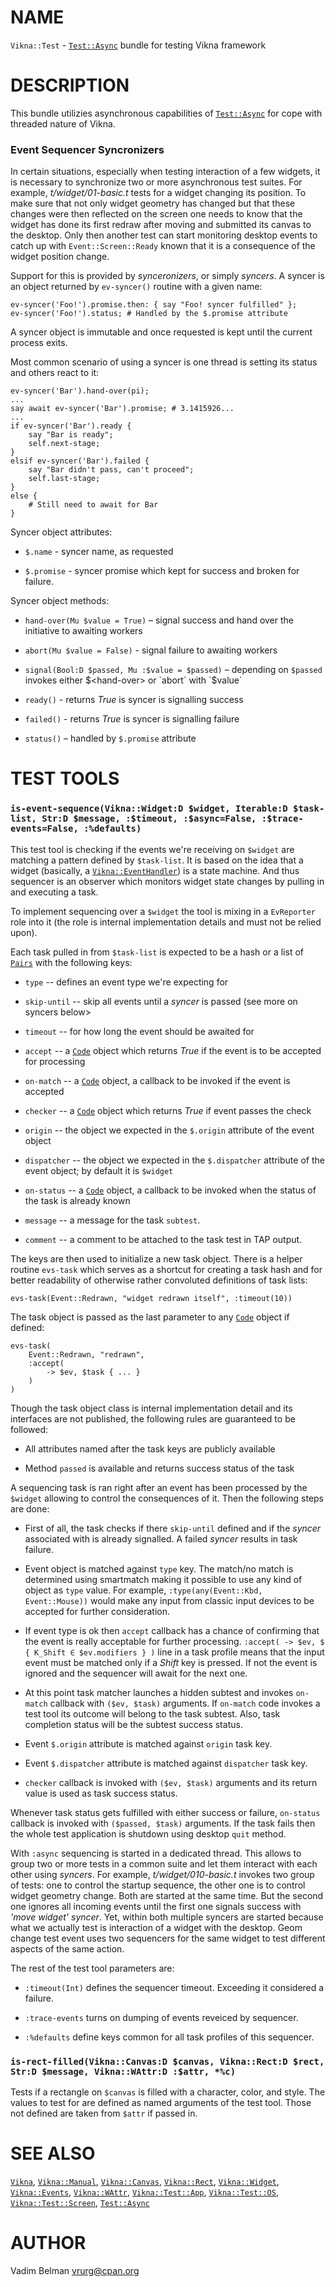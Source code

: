 NAME
====



`Vikna::Test` - [`Test::Async`](https://modules.raku.org/dist/Test::Async) bundle for testing Vikna framework

DESCRIPTION
===========



This bundle utilizies asynchronous capabilities of [`Test::Async`](https://modules.raku.org/dist/Test::Async) for cope with threaded nature of Vikna.

### Event Sequencer Syncronizers

In certain situations, especially when testing interaction of a few widgets, it is necessary to synchronize two or more asynchronous test suites. For example, *t/widget/01-basic.t* tests for a widget changing its position. To make sure that not only widget geometry has changed but that these changes were then reflected on the screen one needs to know that the widget has done its first redraw after moving and submitted its canvas to the desktop. Only then another test can start monitoring desktop events to catch up with `Event::Screen::Ready` known that it is a consequence of the widget position change.

Support for this is provided by *synceronizers*, or simply *syncers*. A syncer is an object returned by `ev-syncer()` routine with a given name:

    ev-syncer('Foo!').promise.then: { say "Foo! syncer fulfilled" };
    ev-syncer('Foo!').status; # Handled by the $.promise attribute

A syncer object is immutable and once requested is kept until the current process exits.

Most common scenario of using a syncer is one thread is setting its status and others react to it:

    ev-syncer('Bar').hand-over(pi);
    ...
    say await ev-syncer('Bar').promise; # 3.1415926...
    ...
    if ev-syncer('Bar').ready {
        say "Bar is ready";
        self.next-stage;
    }
    elsif ev-syncer('Bar').failed {
        say "Bar didn't pass, can't proceed";
        self.last-stage;
    }
    else {
        # Still need to await for Bar
    }

Syncer object attributes:

  * `$.name` - syncer name, as requested

  * `$.promise` - syncer promise which kept for success and broken for failure.

Syncer object methods:

  * `hand-over(Mu $value = True)` – signal success and hand over the initiative to awaiting workers

  * `abort(Mu $value = False)` - signal failure to awaiting workers

  * `signal(Bool:D $passed, Mu :$value = $passed)` – depending on `$passed` invokes either $<hand-over> or `abort` with `$value`

  * `ready()` - returns *True* is syncer is signalling success

  * `failed()` - returns *True* is syncer is signalling failure

  * `status()` – handled by `$.promise` attribute

TEST TOOLS
==========

### `is-event-sequence(Vikna::Widget:D $widget, Iterable:D $task-list, Str:D $message, :$timeout, :$async=False, :$trace-events=False, :%defaults)`

This test tool is checking if the events we're receiving on `$widget` are matching a pattern defined by `$task-list`. It is based on the idea that a widget (basically, a [`Vikna::EventHandler`](https://github.com/vrurg/raku-Vikna/blob/v0.0.1/docs/md/Vikna/EventHandler.md)) is a state machine. And thus sequencer is an observer which monitors widget state changes by pulling in and executing a task.

To implement sequencing over a `$widget` the tool is mixing in a `EvReporter` role into it (the role is internal implementation details and must not be relied upon).

Each task pulled in from `$task-list` is expected to be a hash or a list of [`Pairs`](https://docs.raku.org/type/Pairs) with the following keys:

  * `type` -- defines an event type we're expecting for

  * `skip-until` -- skip all events until a *syncer* is passed (see more on syncers below>

  * `timeout` -- for how long the event should be awaited for

  * `accept` -- a [`Code`](https://docs.raku.org/type/Code) object which returns *True* if the event is to be accepted for processing

  * `on-match` -- a [`Code`](https://docs.raku.org/type/Code) object, a callback to be invoked if the event is accepted

  * `checker` -- a [`Code`](https://docs.raku.org/type/Code) object which returns *True* if event passes the check

  * `origin` -- the object we expected in the `$.origin` attribute of the event object

  * `dispatcher` -- the object we expected in the `$.dispatcher` attribute of the event object; by default it is `$widget`

  * `on-status` -- a [`Code`](https://docs.raku.org/type/Code) object, a callback to be invoked when the status of the task is already known

  * `message` -- a message for the task `subtest`.

  * `comment` -- a comment to be attached to the task test in TAP output.

The keys are then used to initialize a new task object. There is a helper routine `evs-task` which serves as a shortcut for creating a task hash and for better readability of otherwise rather convoluted definitions of task lists:

    evs-task(Event::Redrawn, "widget redrawn itself", :timeout(10))

The task object is passed as the last parameter to any [`Code`](https://docs.raku.org/type/Code) object if defined:

    evs-task(
        Event::Redrawn, "redrawn",
        :accept(
            -> $ev, $task { ... }
        )
    )

Though the task object class is internal implementation detail and its interfaces are not published, the following rules are guaranteed to be followed:

  * All attributes named after the task keys are publicly available

  * Method `passed` is available and returns success status of the task

A sequencing task is ran right after an event has been processed by the `$widget` allowing to control the consequences of it. Then the following steps are done:

  * First of all, the task checks if there `skip-until` defined and if the *syncer* associated with is already signalled. A failed *syncer* results in task failure.

  * Event object is matched against `type` key. The match/no match is determined using smartmatch making it possible to use any kind of object as `type` value. For example, `:type(any(Event::Kbd, Event::Mouse))` would make any input from classic input devices to be accepted for further consideration.

  * If event type is ok then `accept` callback has a chance of confirming that the event is really acceptable for further processing. `:accept( -> $ev, $ { K_Shift ∈ $ev.modifiers } )` line in a task profile means that the input event must be matched only if a *Shift* key is pressed. If not the event is ignored and the sequencer will await for the next one.

  * At this point task matcher launches a hidden subtest and invokes `on-match` callback with `($ev, $task)` arguments. If `on-match` code invokes a test tool its outcome will belong to the task subtest. Also, task completion status will be the subtest success status.

  * Event `$.origin` attribute is matched against `origin` task key.

  * Event `$.dispatcher` attribute is matched against `dispatcher` task key.

  * `checker` callback is invoked with `($ev, $task)` arguments and its return value is used as task success status.

Whenever task status gets fulfilled with either success or failure, `on-status` callback is invoked with `($passed, $task)` arguments. If the task fails then the whole test application is shutdown using desktop `quit` method.

With `:async` sequencing is started in a dedicated thread. This allows to group two or more tests in a common suite and let them interact with each other using *syncers*. For example, *t/widget/010-basic.t* invokes two group of tests: one to control the startup sequence, the other one is to control widget geometry change. Both are started at the same time. But the second one ignores all incoming events until the first one signals success with *'move widget'* *syncer*. Yet, within both multiple syncers are started because what we actually test is interaction of a widget with the desktop. Geom change test event uses two sequencers for the same widget to test different aspects of the same action.

The rest of the test tool parameters are:

  * `:timeout(Int)` defines the sequencer timeout. Exceeding it considered a failure.

  * `:trace-events` turns on dumping of events reveiced by sequencer.

  * `:%defaults` define keys common for all task profiles of this sequencer.

### `is-rect-filled(Vikna::Canvas:D $canvas, Vikna::Rect:D $rect, Str:D $message, Vikna::WAttr:D :$attr, *%c)`

Tests if a rectangle on `$canvas` is filled with a character, color, and style. The values to test for are defined as named arguments of the test tool. Those not defined are taken from `$attr` if passed in.

SEE ALSO
========

[`Vikna`](https://github.com/vrurg/raku-Vikna/blob/v0.0.1/docs/md/Vikna.md), [`Vikna::Manual`](https://github.com/vrurg/raku-Vikna/blob/v0.0.1/docs/md/Vikna/Manual.md), [`Vikna::Canvas`](https://github.com/vrurg/raku-Vikna/blob/v0.0.1/docs/md/Vikna/Canvas.md), [`Vikna::Rect`](https://github.com/vrurg/raku-Vikna/blob/v0.0.1/docs/md/Vikna/Rect.md), [`Vikna::Widget`](https://github.com/vrurg/raku-Vikna/blob/v0.0.1/docs/md/Vikna/Widget.md), [`Vikna::Events`](https://github.com/vrurg/raku-Vikna/blob/v0.0.1/docs/md/Vikna/Events.md), [`Vikna::WAttr`](https://github.com/vrurg/raku-Vikna/blob/v0.0.1/docs/md/Vikna/WAttr.md), [`Vikna::Test::App`](https://github.com/vrurg/raku-Vikna/blob/v0.0.1/docs/md/Vikna/Test/App.md), [`Vikna::Test::OS`](https://github.com/vrurg/raku-Vikna/blob/v0.0.1/docs/md/Vikna/Test/OS.md), [`Vikna::Test::Screen`](https://github.com/vrurg/raku-Vikna/blob/v0.0.1/docs/md/Vikna/Test/Screen.md), [`Test::Async`](https://modules.raku.org/dist/Test::Async)

AUTHOR
======

Vadim Belman <vrurg@cpan.org>

